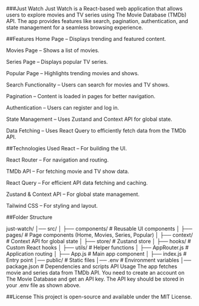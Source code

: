 ###Just Watch
Just Watch is a React-based web application that allows users to explore movies and TV series using The Movie Database (TMDb) API. The app provides features like search, pagination, authentication, and state management for a seamless browsing experience.

##Features
Home Page – Displays trending and featured content.

Movies Page – Shows a list of movies.

Series Page – Displays popular TV series.

Popular Page – Highlights trending movies and shows.

Search Functionality – Users can search for movies and TV shows.

Pagination – Content is loaded in pages for better navigation.

Authentication – Users can register and log in.

State Management – Uses Zustand and Context API for global state.

Data Fetching – Uses React Query to efficiently fetch data from the TMDb API.

##Technologies Used
React – For building the UI.

React Router – For navigation and routing.

TMDb API – For fetching movie and TV show data.

React Query – For efficient API data fetching and caching.

Zustand & Context API – For global state management.

Tailwind CSS – For styling and layout.

##Folder Structure

just-watch/
│── src/
│ ├── components/ # Reusable UI components
│ ├── pages/ # Page components (Home, Movies, Series, Popular)
│ ├── context/ # Context API for global state
│ ├── store/ # Zustand store
│ ├── hooks/ # Custom React hooks
│ ├── utils/ # Helper functions
│ ├── AppRouter.js # Application routing
│ ├── App.js # Main app component
│ ├── index.js # Entry point
│── public/ # Static files
│── .env # Environment variables
│── package.json # Dependencies and scripts
API Usage
The app fetches movie and series data from TMDb API. You need to create an account on The Movie Database and get an API key. The API key should be stored in your .env file as shown above.

##License
This project is open-source and available under the MIT License.
